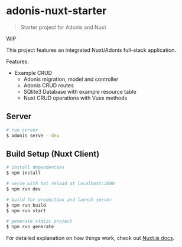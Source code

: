 # adonis-nuxt-starter

> Starter project for Adonis and Nuxt

WIP

This project features an integrated Nuxt/Adonis full-stack application.

Features:

- Example CRUD
  - Adonis migration, model and controller
  - Adonis CRUD routes
  - SQlite3 Database with example resource table
  - Nuxt CRUD operations with Vuex methods

## Server

```bash
# run server
$ adonis serve --dev
```

## Build Setup (Nuxt Client)

```bash
# install dependencies
$ npm install

# serve with hot reload at localhost:3000
$ npm run dev

# build for production and launch server
$ npm run build
$ npm run start

# generate static project
$ npm run generate
```

For detailed explanation on how things work, check out [Nuxt.js docs](https://nuxtjs.org).
